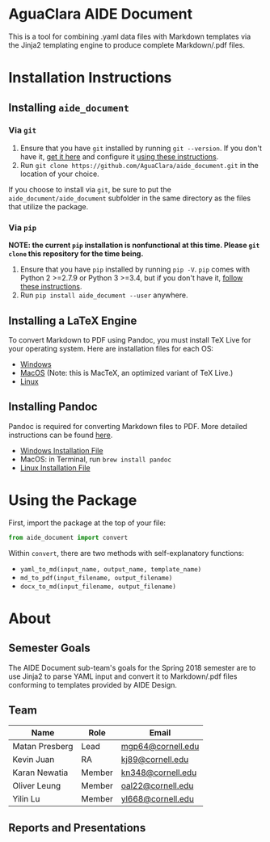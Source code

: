 # AguaClara AIDE Document

This is a tool for combining .yaml data files with Markdown templates via the Jinja2 templating engine to produce complete Markdown/.pdf files.

# Installation Instructions

## Installing `aide_document`

### Via `git`

1. Ensure that you have `git` installed by running `git --version`. If you don't have it, [get it here](https://git-scm.com/downloads "Git Installation") and configure it [using these instructions](https://git-scm.com/book/en/v2/Getting-Started-First-Time-Git-Setup "Git Configuration").
2. Run `git clone https://github.com/AguaClara/aide_document.git` in the location of your choice.

If you choose to install via `git`, be sure to put the `aide_document/aide_document` subfolder in the same directory as the files that utilize the package.

### Via `pip`

**NOTE: the current `pip` installation is nonfunctional at this time. Please `git clone` this repository for the time being.**

1. Ensure that you have `pip` installed by running `pip -V`. `pip` comes with Python 2 >=2.7.9 or Python 3 >=3.4, but if you don't have it, [follow these instructions](https://pip.pypa.io/en/stable/installing/ "Pip Installation Instructions").
2. Run `pip install aide_document --user` anywhere.

## Installing a LaTeX Engine

To convert Markdown to PDF using Pandoc, you must install TeX Live for your operating system. Here are installation files for each OS:
* [Windows](http://mirror.ctan.org/systems/texlive/tlnet/install-tl-windows.exe "Windows TeX Live Installation File")
* [MacOS](http://tug.org/cgi-bin/mactex-download/MacTeX.pkg "MacOS MacTeX Installation File") (Note: this is MacTeX, an optimized variant of TeX Live.)
* [Linux](http://mirror.ctan.org/systems/texlive/tlnet/install-tl-unx.tar.gz "Linux TeX Live Installation File")

## Installing Pandoc

Pandoc is required for converting Markdown files to PDF. More detailed instructions can be found [here](https://pandoc.org/installing.html).
* [Windows Installation File](https://github.com/jgm/pandoc/releases/download/2.1.2/pandoc-2.1.2-windows.msi "Windows Pandoc Installation File")
* MacOS: in Terminal, run `brew install pandoc`
* [Linux Installation File](https://github.com/jgm/pandoc/releases/download/2.1.2/pandoc-2.1.2-1-amd64.deb "Linux Pandoc Installation File")
# Using the Package

First, import the package at the top of your file:

```python
from aide_document import convert
```

Within `convert`, there are two methods with self-explanatory functions:
- `yaml_to_md(input_name, output_name, template_name)`
- `md_to_pdf(input_filename, output_filename)`
- `docx_to_md(input_filename, output_filename)`

# About

## Semester Goals

The AIDE Document sub-team's goals for the Spring 2018 semester are to use Jinja2 to parse YAML input and convert it to Markdown/.pdf files conforming to templates provided by AIDE Design.
## Team

| Name           | Role   | Email             |
|----------------|--------|-------------------|
| Matan Presberg | Lead   | mgp64@cornell.edu |
| Kevin Juan     | RA     | kj89@cornell.edu  |
| Karan Newatia  | Member | kn348@cornell.edu |
| Oliver Leung   | Member | oal22@cornell.edu |
| Yilin Lu       | Member | yl668@cornell.edu |

## Reports and Presentations
